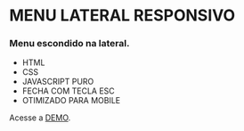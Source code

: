 <h1>MENU LATERAL RESPONSIVO</h1>

<h3>Menu escondido na lateral.</h3>
<ul>
	<li>HTML</li>
	<li>CSS</li>
	<li>JAVASCRIPT PURO</li>
	<li>FECHA COM TECLA ESC</li>
	<li>OTIMIZADO PARA MOBILE</li>
</ul>
<p>Acesse a <a href="https://netopapa.github.io/toggle-menu" target="_blanc">DEMO</a>.</p>